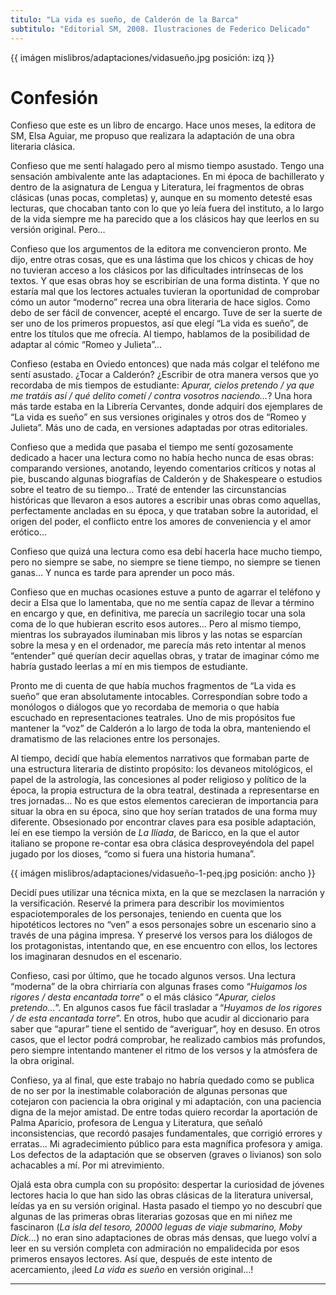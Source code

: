 ```yaml
---
titulo: "La vida es sueño, de Calderón de la Barca"
subtitulo: "Editorial SM, 2008. Ilustraciones de Federico Delicado"
---
```

{{ imágen mislibros/adaptaciones/vidasueño.jpg posición: izq }}

# **Confesión**

Confieso que este es un libro de encargo. Hace unos meses, la editora de SM,
Elsa Aguiar, me propuso que realizara la adaptación de una obra literaria
clásica.

Confieso que me sentí halagado pero al mismo tiempo asustado. Tengo una
sensación ambivalente ante las adaptaciones. En mi época de bachillerato y
dentro de la asignatura de Lengua y Literatura, leí fragmentos de obras
clásicas (unas pocas, completas) y, aunque en su momento detesté esas
lecturas, que chocaban tanto con lo que yo leía fuera del instituto, a lo
largo de la vida siempre me ha parecido que a los clásicos hay que leerlos en
su versión original. Pero…

Confieso que los argumentos de la editora me convencieron pronto. Me dijo,
entre otras cosas, que es una lástima que los chicos y chicas de hoy no
tuvieran acceso a los clásicos por las dificultades intrínsecas de los
textos. Y que esas obras hoy se escribirían de una forma distinta. Y que no
estaría mal que los lectores actuales tuvieran la oportunidad de comprobar
cómo un autor “moderno” recrea una obra literaria de hace siglos. Como debo
de ser fácil de convencer, acepté el encargo. Tuve de ser la suerte de ser
uno de los primeros propuestos, así que elegí “La vida es sueño”, de entre
los títulos que me ofrecía. Al tiempo, hablamos de la posibilidad de adaptar
al cómic “Romeo y Julieta”...

Confieso (estaba en Oviedo entonces) que nada más colgar el teléfono me sentí
asustado. ¿Tocar a Calderón? ¿Escribir de otra manera versos que yo recordaba
de mis tiempos de estudiante: _Apurar, cielos pretendo / ya que me tratáis
así / qué delito cometí / contra vosotros naciendo…_? Una hora más tarde
estaba en la Librería Cervantes, donde adquirí dos ejemplares de “La vida es
sueño” en sus versiones originales y otros dos de “Romeo y Julieta”. Más uno
de cada, en versiones adaptadas por otras editoriales.

Confieso que a medida que pasaba el tiempo me sentí gozosamente dedicado a
hacer una lectura como no había hecho nunca de esas obras: comparando
versiones, anotando, leyendo comentarios críticos y notas al pie, buscando
algunas biografías de Calderón y de Shakespeare o estudios sobre el teatro de
su tiempo… Traté de entender las circunstancias históricas que llevaron a
esos autores a escribir unas obras como aquellas, perfectamente ancladas en
su época, y que trataban sobre la autoridad, el origen del poder, el
conflicto entre los amores de conveniencia y el amor erótico…

Confieso que quizá una lectura como esa debí hacerla hace mucho tiempo, pero
no siempre se sabe, no siempre se tiene tiempo, no siempre se tienen ganas… Y
nunca es tarde para aprender un poco más.

Confieso que en muchas ocasiones estuve a punto de agarrar el teléfono y
decir a Elsa que lo lamentaba, que no me sentía capaz de llevar a término en
encargo y que, en definitiva, me parecía un sacrilegio tocar una sola coma de
lo que hubieran escrito esos autores… Pero al mismo tiempo, mientras los
subrayados iluminaban mis libros y las notas se esparcían sobre la mesa y en
el ordenador, me parecía más reto intentar al menos “entender” qué querían
decir aquellas obras, y tratar de imaginar cómo me habría gustado leerlas a
mí en mis tiempos de estudiante.

Pronto me di cuenta de que había muchos fragmentos de “La vida es sueño” que
eran absolutamente intocables. Correspondían sobre todo a monólogos o
diálogos que yo recordaba de memoria o que había escuchado en
representaciones teatrales. Uno de mis propósitos fue mantener la “voz” de
Calderón a lo largo de toda la obra, manteniendo el dramatismo de las
relaciones entre los personajes.

Al tiempo, decidí que había elementos narrativos que formaban parte de una
estructura literaria de distinto propósito: los devaneos mitológicos, el
papel de la astrología, las concesiones al poder religioso y político de la
época, la propia estructura de la obra teatral, destinada a representarse en
tres jornadas… No es que estos elementos carecieran de importancia para
situar la obra en su época, sino que hoy serían tratados de una forma muy
diferente. Obsesionado por encontrar claves para esa posible adaptación, leí
en ese tiempo la versión de _La Ilíada_, de Baricco, en la que el autor
italiano se propone re-contar esa obra clásica desproveyéndola del papel
jugado por los dioses, “como si fuera una historia humana”.

{{ imágen mislibros/adaptaciones/vidasueño-1-peq.jpg posición: ancho }}

Decidí pues utilizar una técnica mixta, en la que se mezclasen la narración y
la versificación. Reservé la primera para describir los movimientos
espaciotemporales de los personajes, teniendo en cuenta que los hipotéticos
lectores no “ven” a esos personajes sobre un escenario sino a través de una
página impresa. Y preservé los versos para los diálogos de los protagonistas,
intentando que, en ese encuentro con ellos, los lectores los imaginaran
desnudos en el escenario.

Confieso, casi por último, que he tocado algunos versos. Una lectura
“moderna” de la obra chirriaría con algunas frases como “_Huigamos los
rigores / desta encantada torre_” o el más clásico “_Apurar, cielos
pretendo…_”. En algunos casos fue fácil trasladar a “_Huyamos de los rigores
/ de esta encantada torre_”. En otros, hubo que acudir al diccionario para
saber que “apurar” tiene el sentido de “averiguar”, hoy en desuso. En otros
casos, que el lector podrá comprobar, he realizado cambios más profundos,
pero siempre intentando mantener el ritmo de los versos y la atmósfera de la
obra original.

Confieso, ya al final, que este trabajo no habría quedado como se publica de
no ser por la inestimable colaboración de algunas personas que cotejaron con
paciencia la obra original y mi adaptación, con una paciencia digna de la
mejor amistad. De entre todas quiero recordar la aportación de Palma
Aparicio, profesora de Lengua y Literatura, que señaló inconsistencias, que
recordó pasajes fundamentales, que corrigió errores y erratas… Mi
agradecimiento público para esta magnífica profesora y amiga. Los defectos de
la adaptación que se observen (graves o livianos) son solo achacables a mí.
Por mi atrevimiento.

Ojalá esta obra cumpla con su propósito: despertar la curiosidad de jóvenes
lectores hacia lo que han sido las obras clásicas de la literatura universal,
leídas ya en su versión original. Hasta pasado el tiempo yo no descubrí que
algunas de las primeras obras literarias gozosas que en mi niñez me
fascinaron (_La isla del tesoro, 20000 leguas de viaje submarino, Moby
Dick…_) no eran sino adaptaciones de obras más densas, que luego volví a leer
en su versión completa con admiración no empalidecida por esos primeros
ensayos lectores. Así que, después de este intento de acercamiento, ¡leed _La
vida es sueño_ en versión original…!

* * *
